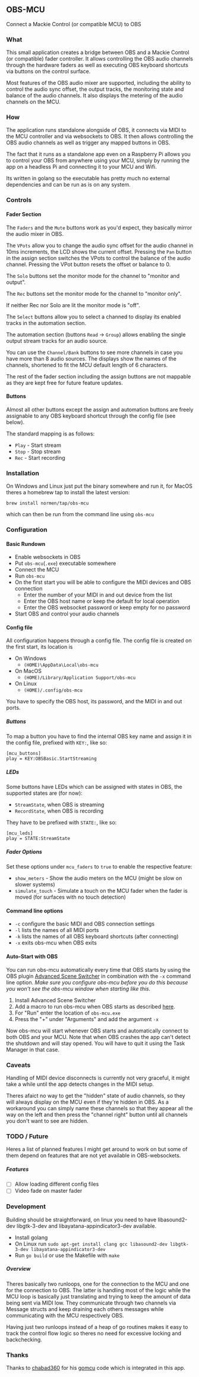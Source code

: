 ## OBS-MCU

Connect a Mackie Control (or compatible MCU) to OBS

### What

This small application creates a bridge between OBS and a Mackie Control (or compatible) fader controller. It allows controlling the OBS audio channels through the hardware faders as well as executing OBS keyboard shortcuts via buttons on the control surface.

Most features of the OBS audio mixer are supported, including the ability to control the audio sync offset, the output tracks, the monitoring state and balance of the audio channels. It also displays the metering of the audio channels on the MCU.

### How

The application runs standalone alongside of OBS, it connects via MIDI to the MCU controller and via websockets to OBS. It then allows controlling the OBS audio channels as well as trigger any mapped buttons in OBS.

The fact that it runs as a standalone app even on a Raspberry Pi allows you to control your OBS from anywhere using your MCU, simply by running the app on a headless Pi and connecting it to your MCU and Wifi.

Its written in golang so the executable has pretty much no external dependencies and can be run as is on any system.

### Controls

#### Fader Section

The `Faders` and the `Mute` buttons work as you'd expect, they basically mirror the audio mixer in OBS.

The `VPots` allow you to change the audio sync offset for the audio channel in 10ms increments, the LCD shows the current offset. Pressing the `Pan` button in the assign section switches the VPots to control the balance of the audio channel. Pressing the VPot button resets the offset or balance to 0.

The `Solo` buttons set the monitor mode for the channel to "monitor and output".

The `Rec` buttons set the monitor mode for the channel to "monitor only".

If neither Rec nor Solo are lit the monitor mode is "off".

The `Select` buttons allow you to select a channed to display its enabled tracks in the automation section.

The automation section (buttons `Read` -> `Group`) allows enabling the single output stream tracks for an audio source.

You can use the `Channel/Bank` buttons to see more channels in case you have more than 8 audio sources. The displays show the names of the channels, shortened to fit the MCU default length of 6 characters.

The rest of the fader section including the assign buttons are not mappable as they are kept free for future feature updates.

#### Buttons

Almost all other buttons except the assign and automation buttons are freely assignable to any OBS keyboard shortcut through the config file (see below).

The standard mapping is as follows:

- `Play` - Start stream
- `Stop` - Stop stream
- `Rec` - Start recording

### Installation

On Windows and Linux just put the binary somewhere and run it, for MacOS theres a homebrew tap to install the latest version:

`brew install normen/tap/obs-mcu`

which can then be run from the command line using `obs-mcu`

### Configuration

#### Basic Rundown

- Enable websockets in OBS
- Put `obs-mcu`(`.exe`) executable somewhere
- Connect the MCU
- Run `obs-mcu`
- On the first start you will be able to configure the MIDI devices and OBS connection
  - Enter the number of your MIDI in and out device from the list
  - Enter the OBS host name or keep the default for local operation
  - Enter the OBS websocket password or keep empty for no password
- Start OBS and control your audio channels

#### Config file

All configuration happens through a config file. The config file is created on the first start, its location is

- On Windows
  - `(HOME)\AppData\Local\obs-mcu`
- On MacOS
  - `(HOME)/Library/Application Support/obs-mcu`
- On Linux
  - `(HOME)/.config/obs-mcu`

You have to specify the OBS host, its password, and the MIDI in and out ports.

##### Buttons

To map a button you have to find the internal OBS key name and assign it in the config file, prefixed with `KEY:`, like so:

```
[mcu_buttons]
play = KEY:OBSBasic.StartStreaming
```

##### LEDs

Some buttons have LEDs which can be assigned with states in OBS, the supported states are (for now):

- `StreamState`, when OBS is streaming
- `RecordState`, when OBS is recording

They have to be prefixed with `STATE:`, like so:

```
[mcu_leds]
play = STATE:StreamState
```

##### Fader Options

Set these options under `mcu_faders` to `true` to enable the respective feature:

- `show_meters` - Show the audio meters on the MCU (might be slow on slower systems)
- `simulate_touch` - Simulate a touch on the MCU fader when the fader is moved (for surfaces with no touch detection)

#### Command line options

- `-c` configure the basic MIDI and OBS connection settings
- `-l` lists the names of all MIDI ports
- `-k` lists the names of all OBS keyboard shortcuts (after connecting)
- `-x` exits obs-mcu when OBS exits 

#### Auto-Start with OBS

You can run obs-mcu automatically every time that OBS starts by using the OBS plugin [Advanced Scene Switcher](https://github.com/WarmUpTill/SceneSwitcher) in combination with the `-x` command line option. _Make sure you configure obs-mcu before you do this because you won't see the obs-mcu window when starting like this._

1. Install Advanced Scene Switcher
2. Add a macro to run obs-mcu when OBS starts as described [here](https://github.com/WarmUpTill/SceneSwitcher/wiki/Start-other-programs-when-starting-OBS).
3. For "Run" enter the location of `obs-mcu.exe`
4. Press the "+" under "Arguments" and add the argument `-x`

Now obs-mcu will start whenever OBS starts and automatically connect to both OBS and your MCU. Note that when OBS crashes the app can't detect the shutdown and will stay opened. You will have to quit it using the Task Manager in that case.

### Caveats

Handling of MIDI device disconnects is currently not very graceful, it might take a while until the app detects changes in the MIDI setup.

Theres afaict no way to get the "hidden" state of audio channels, so they will always display on the MCU even if they're hidden in OBS. As a workaround you can simply name these channels so that they appear all the way on the left and then press the "channel right" button until all channels you don't want to see are hidden.

### TODO / Future

Heres a list of planned features I might get around to work on but some of them depend on features that are not yet available in OBS-websockets.

##### Features

- [ ] Allow loading different config files
- [ ] Video fade on master fader

### Development

Building should be straightforward, on linux you need to have libasound2-dev libgtk-3-dev and libayatana-appindicator3-dev available.

- Install golang
- On Linux run `sudo apt-get install clang gcc libasound2-dev libgtk-3-dev libayatana-appindicator3-dev`
- Run `go build` or use the Makefile with `make`

##### Overview

Theres basically two runloops, one for the connection to the MCU and one for the connection to OBS. The latter is handling most of the logic while the MCU loop is basically just translating and trying to keep the amount of data being sent via MIDI low. They communicate through two channels via Message structs and keep draining each others messages while communicating with the MCU respectively OBS.

Having just two runloops instead of a heap of go routines makes it easy to track the control flow logic so theres no need for excessive locking and backchecking.

### Thanks

Thanks to [chabad360](https://github.com/chabad360) for his [gomcu](https://github.com/chabad360/gomcu) code which is integrated in this app.
